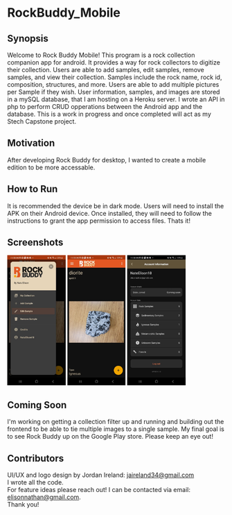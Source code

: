 # RockBuddy_Mobile

## Synopsis
Welcome to Rock Buddy Mobile! This program is a rock collection companion app for android. It provides a way for rock collectors to digitize their collection. Users are able to add samples, edit samples, remove samples, and view their collection. Samples include the rock name, rock id, composition, structures, and more. Users are able to add multiple pictures per Sample if they wish.
User information, samples, and images are stored in a mySQL database, that I am hosting on a Heroku server. I wrote an API in php to perform CRUD opperations between the Android app and the database. 
This is a work in progress and once completed will act as my Stech Capstone project.

## Motivation
After developing Rock Buddy for desktop, I wanted to create a mobile edition to be more accessable.

## How to Run
It is recommended the device be in dark mode. Users will need to install the APK on their Android device. Once installed, they will need to follow the instructions to grant the app permission to access files. Thats it! 

## Screenshots
<div >
  <img src='RB_Screenshots/NavDrawer.jpg' height=300>
  <img src='RB_Screenshots/ViewSample.jpg' height=300>
  <img src='RB_Screenshots/AccountInfo.jpg' height=300>
</div>



## Coming Soon
I'm working on getting a collection filter up and running and building out the frontend to be able to tie multiple images to a single sample.
My final goal is to see Rock Buddy up on the Google Play store. Please keep an eye out!

## Contributors
  UI/UX and logo design by Jordan Ireland: jaireland34@gmail.com  
  I wrote all the code.  
  For feature ideas please reach out! I can be contacted via email: elisonnathan@gmail.com.   
  Thank you!

